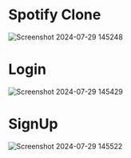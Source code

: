 # Spotify Clone

![Screenshot 2024-07-29 145248](https://github.com/user-attachments/assets/93a6a28f-0e02-4252-81b8-86fab39a4b76)

# Login

![Screenshot 2024-07-29 145429](https://github.com/user-attachments/assets/423c4d3a-bbaf-4a63-80e7-006da183a42c)

# SignUp

![Screenshot 2024-07-29 145522](https://github.com/user-attachments/assets/1cd96b82-a502-4989-9fde-cc3b8fb39261)
